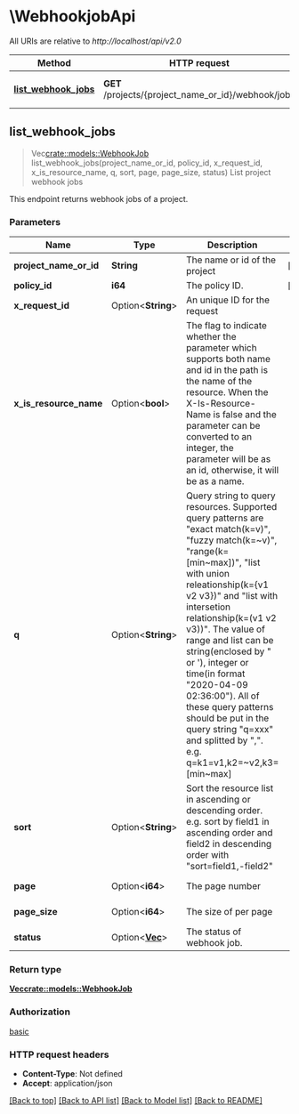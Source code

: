 # \WebhookjobApi

All URIs are relative to *http://localhost/api/v2.0*

Method | HTTP request | Description
------------- | ------------- | -------------
[**list_webhook_jobs**](WebhookjobApi.md#list_webhook_jobs) | **GET** /projects/{project_name_or_id}/webhook/jobs | List project webhook jobs



## list_webhook_jobs

> Vec<crate::models::WebhookJob> list_webhook_jobs(project_name_or_id, policy_id, x_request_id, x_is_resource_name, q, sort, page, page_size, status)
List project webhook jobs

This endpoint returns webhook jobs of a project. 

### Parameters


Name | Type | Description  | Required | Notes
------------- | ------------- | ------------- | ------------- | -------------
**project_name_or_id** | **String** | The name or id of the project | [required] |
**policy_id** | **i64** | The policy ID. | [required] |
**x_request_id** | Option<**String**> | An unique ID for the request |  |
**x_is_resource_name** | Option<**bool**> | The flag to indicate whether the parameter which supports both name and id in the path is the name of the resource. When the X-Is-Resource-Name is false and the parameter can be converted to an integer, the parameter will be as an id, otherwise, it will be as a name. |  |[default to false]
**q** | Option<**String**> | Query string to query resources. Supported query patterns are \"exact match(k=v)\", \"fuzzy match(k=~v)\", \"range(k=[min~max])\", \"list with union releationship(k={v1 v2 v3})\" and \"list with intersetion relationship(k=(v1 v2 v3))\". The value of range and list can be string(enclosed by \" or '), integer or time(in format \"2020-04-09 02:36:00\"). All of these query patterns should be put in the query string \"q=xxx\" and splitted by \",\". e.g. q=k1=v1,k2=~v2,k3=[min~max] |  |
**sort** | Option<**String**> | Sort the resource list in ascending or descending order. e.g. sort by field1 in ascending order and field2 in descending order with \"sort=field1,-field2\" |  |
**page** | Option<**i64**> | The page number |  |[default to 1]
**page_size** | Option<**i64**> | The size of per page |  |[default to 10]
**status** | Option<[**Vec<String>**](String.md)> | The status of webhook job. |  |

### Return type

[**Vec<crate::models::WebhookJob>**](WebhookJob.md)

### Authorization

[basic](../README.md#basic)

### HTTP request headers

- **Content-Type**: Not defined
- **Accept**: application/json

[[Back to top]](#) [[Back to API list]](../README.md#documentation-for-api-endpoints) [[Back to Model list]](../README.md#documentation-for-models) [[Back to README]](../README.md)

